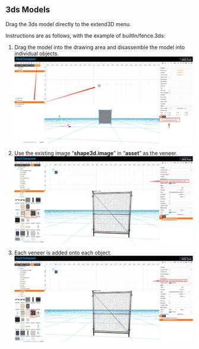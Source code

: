 ## 3ds Models
Drag the 3ds model directly to the extend3D menu. 

Instructions are as follows, with the example of builtIn/fence.3ds:

1. Drag the model into the drawing area and disassemble the model into individual objects.
![3ds_01.png](image218.png)

2. Use the existing image “**shape3d.image**” in “**asset**” as the veneer.
![3ds_02.png](image219.png)

3. Each veneer is added onto each object.  
![3ds_03.png](image220.png)
